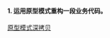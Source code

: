 

#### 1. 运用原型模式重构一段业务代码。
   [原型模式深拷贝](https://github.com/lulu0s/design-pattern/tree/master/prototype/src/main/java/org/halo/homework "原型模式深拷贝")
   